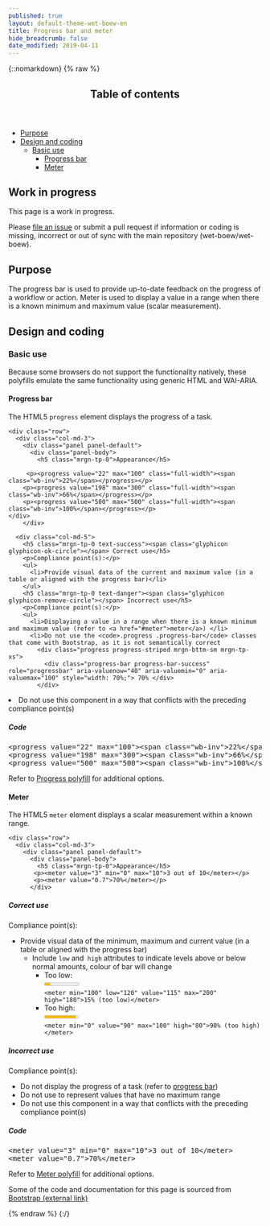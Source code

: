 ```yaml
---
published: true
layout: default-theme-wet-boew-en
title: Progress bar and meter
hide_breadcrumb: false
date_modified: 2019-04-11
---
```

{::nomarkdown}
{% raw %}
<span class="wb-prettify all-pre"></span>
  <div class="row">
    <nav role="navigation" class="col-md-8">
      <div class="panel panel-default">
        <header class="panel-heading">
          <h2 class="panel-title">Table of contents</h2>
        </header>
        <div class="panel-body">
          <ul>
            <li><a href="#purpose">Purpose</a></li>
            <li><a href="#design">Design and coding</a>
                <ul>
                  <li><a href="#basic">Basic use</a>
                      <ul>
                        <li><a href="#progress">Progress bar</a></li>
                        <li><a href="#meter">Meter</a></li>
                      </ul>
                  </li>
                </ul>
            </li>
          </ul>
        </div>
      </div>
    </nav>
    <section class="col-md-4">
      <div class="panel panel-warning">
        <div class="panel-body">
          <h2 class="mrgn-tp-0 h4 text-warning"><span class="fa fa-exclamation-triangle"></span> Work in progress</h2>
          <p>This page is a work in progress.</p>
          <p>Please <a href="https://github.com/wet-boew/wet-boew-styleguide/issues/new">file an issue</a> or submit a pull request if information or coding is missing, incorrect or out of sync with the main repository (wet-boew/wet-boew).</p>
        </div>
      </div>
    </section>
  </div>
  <section>
    <h2 id="purpose"><span class="fa-stack"><span class="fa fa-circle fa-stack-2x"></span><span class="fa fa-info fa-stack-1x fa-inverse"></span></span> Purpose</h2>
    <p>The progress bar is used to provide up-to-date feedback on the progress of a workflow or action. Meter is used to display a value in a range when there is a known minimum and maximum value (scalar measurement).</p>
  </section>
  <section>
    <h2 id="design"><span class="fa-stack"><span class="fa fa-circle fa-stack-2x"></span><span class="fa fa-paint-brush fa-stack-1x fa-inverse"></span></span> Design and coding</h2>
    <h3 id="basic">Basic use</h3>
	<p> Because some browsers do not support the functionality natively, these polyfills emulate the same functionality using generic HTML and WAI-ARIA.</p>
	<h4 id="progress">Progress bar</h4>
	<p>The HTML5 <code>progress</code> element displays the progress of a task.</p>

    <div class="row">
      <div class="col-md-3">
        <div class="panel panel-default">
          <div class="panel-body">
            <h5 class="mrgn-tp-0">Appearance</h5>

         <p><progress value="22" max="100" class="full-width"><span class="wb-inv">22%</span></progress></p>
		<p><progress value="198" max="300" class="full-width"><span class="wb-inv">66%</span></progress></p>
		<p><progress value="500" max="500" class="full-width"><span class="wb-inv">100%</span></progress></p>
	</div>
        </div>
 </div>

      <div class="col-md-5">
        <h5 class="mrgn-tp-0 text-success"><span class="glyphicon glyphicon-ok-circle"></span> Correct use</h5>
        <p>Compliance point(s):</p>
        <ul>
          <li>Provide visual data of the current and maximum value (in a table or aligned with the progress bar)</li>
        </ul>
        <h5 class="mrgn-tp-0 text-danger"><span class="glyphicon glyphicon-remove-circle"></span> Incorrect use</h5>
        <p>Compliance point(s):</p>
        <ul>
          <li>Displaying a value in a range when there is a known minimum and maximum value (refer to <a href="#meter">meter</a>) </li>
          <li>Do not use the <code>.progress .progress-bar</code> classes that come with Bootstrap, as it is not semantically correct
            <div class="progress progress-striped mrgn-bttm-sm mrgn-tp-xs">
              <div class="progress-bar progress-bar-success" role="progressbar" aria-valuenow="40" aria-valuemin="0" aria-valuemax="100" style="width: 70%;"> 70% </div>
            </div>
</li>
          <li>Do not use this component in a way that conflicts with the preceding compliance point(s)</li>
        </ul>
      </div>
    <div class="col-md-4">
        <h5 class="mrgn-tp-0">Code</h5>
      <pre>&lt;progress value=&quot;22&quot; max=&quot;100&quot;&gt;&lt;span class=&quot;wb-inv&quot;&gt;22%&lt;/span&gt;&lt;/progress&gt;
&lt;progress value=&quot;198&quot; max=&quot;300&quot;&gt;&lt;span class=&quot;wb-inv&quot;&gt;66%&lt;/span&gt;&lt;/progress&gt;
&lt;progress value=&quot;500&quot; max=&quot;500&quot;&gt;&lt;span class=&quot;wb-inv&quot;&gt;100%&lt;/span&gt;&lt;/progress&gt;</pre>
<p> Refer to <a href="http://wet-boew.github.io/v4.0-ci/demos/progress/progress-en.html">Progress polyfill</a> for additional options.</p>
      </div>
    </div>
 <h4 id="progress">Meter</h4>
	<p>The HTML5 <code>meter</code> element displays a scalar measurement within a known range.  </p>

    <div class="row">
      <div class="col-md-3">
        <div class="panel panel-default">
          <div class="panel-body">
            <h5 class="mrgn-tp-0">Appearance</h5>
           <p><meter value="3" min="0" max="10">3 out of 10</meter></p>
		   <p><meter value="0.7">70%</meter></p>
          </div>
 </div>
      </div>
      <div class="col-md-5">
        <h5 class="mrgn-tp-0 text-success"><span class="glyphicon glyphicon-ok-circle"></span> Correct use</h5>
        <p>Compliance point(s):</p>
        <ul>
          <li>Provide visual data of the minimum, maximum and current value (in a table or aligned with the progress bar)
            <ul>
              <li>Include <code>low</code> and<code> high</code> attributes to indicate levels above or below normal amounts, colour of bar will change
                <ul>
                  <li>Too low: <br>
                  <meter min="100" low="120" value="115" max="200" high="180">15% (too low)</meter><br>
                  <code>&lt;meter min="100" low="120" value="115" max="200" high="180"&gt;15% (too low)&lt;/meter&gt;</code></li>
				  <li>Too high: <br>
                  <meter min="0" value="90" max="100" high="80">90% (too high)</meter><br>
                  <code>&lt;meter min=&quot;0&quot; value=&quot;90&quot; max=&quot;100&quot; high=&quot;80&quot;&gt;90% (too high)&lt;/meter&gt;</code></li>
                </ul>
              </li>
            </ul>
          </li>
        </ul>
        <h5 class="mrgn-tp-0 text-danger"><span class="glyphicon glyphicon-remove-circle"></span> Incorrect use</h5>
        <p>Compliance point(s):</p>
        <ul>
          <li>Do not display the progress of a task (refer to <a href="#progress">progress bar</a>) </li>
          <li>Do not use to represent values that have no maximum range</li>
          <li>Do not use this component in a way that conflicts with the preceding compliance point(s)</li>
        </ul>
      </div>
    <div class="col-md-4">
        <h5 class="mrgn-tp-0">Code</h5>
      <pre>&lt;meter value=&quot;3&quot; min=&quot;0&quot; max=&quot;10&quot;&gt;3 out of 10&lt;/meter&gt;
&lt;meter value=&quot;0.7&quot;&gt;70%&lt;/meter&gt;</pre>
<p>Refer to <a href="http://wet-boew.github.io/v4.0-ci/demos/meter/meter-en.html">Meter polyfill</a> for additional options.</p>
      </div>
    </div>
  </section>
  <p class="mrgn-tp-lg">Some of the code and documentation for this page is sourced from <a href="http://getbootstrap.com/" rel="external">Bootstrap<span  class="wb-inv"> (external link)</span></a></p>
{% endraw %}
{:/}
